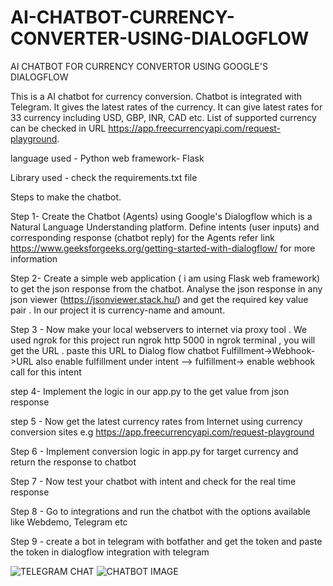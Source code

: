 # AI-CHATBOT-CURRENCY-CONVERTER-USING-DIALOGFLOW
AI CHATBOT FOR CURRENCY CONVERTOR USING GOOGLE'S  DIALOGFLOW

This is a AI chatbot for currency conversion. Chatbot is integrated with Telegram.  It gives the latest rates of the currency.
It can give latest rates for 33 currency including USD, GBP, INR, CAD etc. List of supported currency can be checked in URL https://app.freecurrencyapi.com/request-playground.

language used -  Python
web framework- Flask


Library used - check the requirements.txt file


Steps to make the chatbot.

Step 1- Create the Chatbot (Agents) using Google's Dialogflow which is a Natural Language
        Understanding platform. Define intents (user inputs) and corresponding response	(chatbot reply) for the Agents
        refer link https://www.geeksforgeeks.org/getting-started-with-dialogflow/     for more information

Step 2- Create a simple web application ( i am using Flask web framework) to get the json
        response from the chatbot. Analyse the json response in any json viewer (https://jsonviewer.stack.hu/) and get
        the required key value pair . In our project it is currency-name and amount.

Step 3 - Now make your local webservers to internet via proxy tool . We used ngrok for this project
         run ngrok http 5000  in ngrok terminal , you will get the URL . paste this URL to Dialog flow chatbot 
         Fulfillment->Webhook->URL
         also enable fulfillment under intent --> fulfillment-> enable webhook call for this intent 

step 4-  Implement the logic in our app.py to the get value from json response

step 5 - Now get the latest currency rates from Internet using currency conversion sites
         e.g  https://app.freecurrencyapi.com/request-playground

Step 6 - Implement conversion logic in app.py for target currency and return the response
         to chatbot 

Step 7 - Now test your chatbot with intent and check for the real time response

Step 8 - Go to integrations and run the chatbot with the options available like Webdemo, Telegram etc

Step 9 - create a bot in telegram with botfather and get the token and paste the token in dialogflow integration with telegram
          
![TELEGRAM CHAT](https://github.com/user-attachments/assets/bb08efe3-1902-4fd4-a828-2ed7dcea08a3)
![CHATBOT IMAGE](https://github.com/user-attachments/assets/ee507036-44cc-4038-9c98-29880fd80d3d)


 

